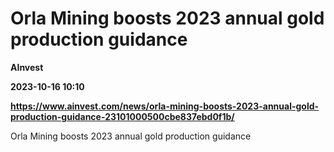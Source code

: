 # Orla Mining boosts 2023 annual gold production guidance
**AInvest**

**2023-10-16 10:10**

**https://www.ainvest.com/news/orla-mining-boosts-2023-annual-gold-production-guidance-23101000500cbe837ebd0f1b/**

Orla Mining boosts 2023 annual gold production guidance